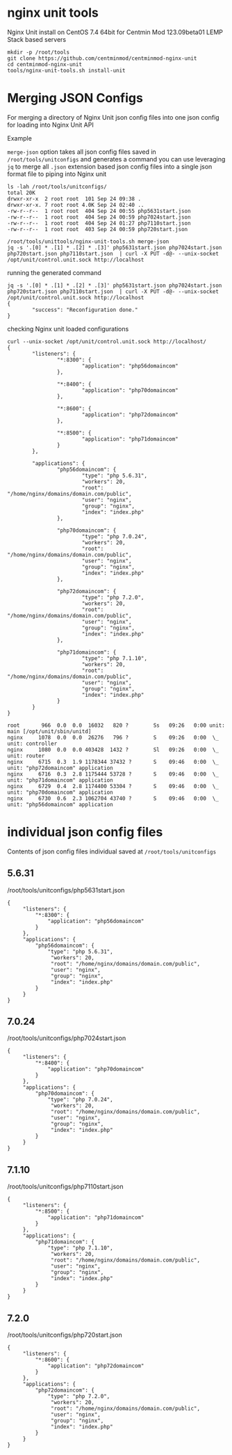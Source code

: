 # nginx unit tools

Nginx Unit install on CentOS 7.4 64bit for Centmin Mod 123.09beta01 LEMP Stack based servers

```
mkdir -p /root/tools
git clone https://github.com/centminmod/centminmod-nginx-unit
cd centminmod-nginx-unit
tools/nginx-unit-tools.sh install-unit
```

# Merging JSON Configs

For merging a directory of Nginx Unit json config files into one json config for loading into Nginx Unit API

Example

`merge-json` option takes all json config files saved in `/root/tools/unitconfigs` and generates a command you can use leveraging `jq` to merge all `.json` extension based json config files into a single json format file to piping into Nginx unit

```
ls -lah /root/tools/unitconfigs/ 
total 20K
drwxr-xr-x  2 root root  101 Sep 24 09:38 .
drwxr-xr-x. 7 root root 4.0K Sep 24 02:40 ..
-rw-r--r--  1 root root  404 Sep 24 00:55 php5631start.json
-rw-r--r--  1 root root  404 Sep 24 00:59 php7024start.json
-rw-r--r--  1 root root  404 Sep 24 01:27 php7110start.json
-rw-r--r--  1 root root  403 Sep 24 00:59 php720start.json
```

```
/root/tools/unittools/nginx-unit-tools.sh merge-json
jq -s '.[0] * .[1] * .[2] * .[3]' php5631start.json php7024start.json php720start.json php7110start.json  | curl -X PUT -d@- --unix-socket /opt/unit/control.unit.sock http://localhost
```

running the generated command

```
jq -s '.[0] * .[1] * .[2] * .[3]' php5631start.json php7024start.json php720start.json php7110start.json  | curl -X PUT -d@- --unix-socket /opt/unit/control.unit.sock http://localhost
{
        "success": "Reconfiguration done."
}
```

checking Nginx unit loaded configurations

```
curl --unix-socket /opt/unit/control.unit.sock http://localhost/
{
        "listeners": {
                "*:8300": {
                        "application": "php56domaincom"
                },

                "*:8400": {
                        "application": "php70domaincom"
                },

                "*:8600": {
                        "application": "php72domaincom"
                },

                "*:8500": {
                        "application": "php71domaincom"
                }
        },

        "applications": {
                "php56domaincom": {
                        "type": "php 5.6.31",
                        "workers": 20,
                        "root": "/home/nginx/domains/domain.com/public",
                        "user": "nginx",
                        "group": "nginx",
                        "index": "index.php"
                },

                "php70domaincom": {
                        "type": "php 7.0.24",
                        "workers": 20,
                        "root": "/home/nginx/domains/domain.com/public",
                        "user": "nginx",
                        "group": "nginx",
                        "index": "index.php"
                },

                "php72domaincom": {
                        "type": "php 7.2.0",
                        "workers": 20,
                        "root": "/home/nginx/domains/domain.com/public",
                        "user": "nginx",
                        "group": "nginx",
                        "index": "index.php"
                },

                "php71domaincom": {
                        "type": "php 7.1.10",
                        "workers": 20,
                        "root": "/home/nginx/domains/domain.com/public",
                        "user": "nginx",
                        "group": "nginx",
                        "index": "index.php"
                }
        }
}
```

```
root       966  0.0  0.0  16032   820 ?        Ss   09:26   0:00 unit: main [/opt/unit/sbin/unitd]
nginx     1078  0.0  0.0  26276   796 ?        S    09:26   0:00  \_ unit: controller
nginx     1080  0.0  0.0 403428  1432 ?        Sl   09:26   0:00  \_ unit: router
nginx     6715  0.3  1.9 1178344 37432 ?       S    09:46   0:00  \_ unit: "php72domaincom" application
nginx     6716  0.3  2.8 1175444 53728 ?       S    09:46   0:00  \_ unit: "php71domaincom" application
nginx     6729  0.4  2.8 1174400 53304 ?       S    09:46   0:00  \_ unit: "php70domaincom" application
nginx     6730  0.6  2.3 1062704 43740 ?       S    09:46   0:00  \_ unit: "php56domaincom" application
```


# individual json config files

Contents of json config files individual saved at `/root/tools/unitconfigs`

## 5.6.31

/root/tools/unitconfigs/php5631start.json

```
{
     "listeners": {
         "*:8300": {
             "application": "php56domaincom"
         }
     },
     "applications": {
         "php56domaincom": {
             "type": "php 5.6.31",
              "workers": 20,
              "root": "/home/nginx/domains/domain.com/public",
              "user": "nginx",
              "group": "nginx",
              "index": "index.php"
         }
     }
}
```

## 7.0.24

/root/tools/unitconfigs/php7024start.json

```
{
     "listeners": {
         "*:8400": {
             "application": "php70domaincom"
         }
     },
     "applications": {
         "php70domaincom": {
             "type": "php 7.0.24",
              "workers": 20,
              "root": "/home/nginx/domains/domain.com/public",
              "user": "nginx",
              "group": "nginx",
              "index": "index.php"
         }
     }
}
```

## 7.1.10

/root/tools/unitconfigs/php7110start.json

```
{
     "listeners": {
         "*:8500": {
             "application": "php71domaincom"
         }
     },
     "applications": {
         "php71domaincom": {
             "type": "php 7.1.10",
              "workers": 20,
              "root": "/home/nginx/domains/domain.com/public",
              "user": "nginx",
              "group": "nginx",
              "index": "index.php"
         }
     }
}
```

## 7.2.0

/root/tools/unitconfigs/php720start.json

```
{
     "listeners": {
         "*:8600": {
             "application": "php72domaincom"
         }
     },
     "applications": {
         "php72domaincom": {
             "type": "php 7.2.0",
              "workers": 20,
              "root": "/home/nginx/domains/domain.com/public",
              "user": "nginx",
              "group": "nginx",
              "index": "index.php"
         }
     }
}
```